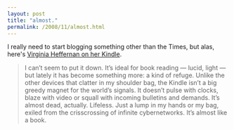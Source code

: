 ```yaml
---
layout: post
title: "almost."
permalink: /2008/11/almost.html
---
```


<p>I really need to start blogging something other than the Times, but alas, here's <a href="http://www.nytimes.com/2008/11/02/magazine/02wwln-medium-t.html">Virginia Heffernan on her Kindle</a>.</p>

<blockquote>
  <p>I can’t seem to put it down. It’s ideal for book reading — lucid, light — but lately it has become something more: a kind of refuge. Unlike the other devices that clatter in my shoulder bag, the Kindle isn’t a big greedy magnet for the world’s signals. It doesn’t pulse with clocks, blaze with video or squall with incoming bulletins and demands. It’s almost dead, actually. Lifeless. Just a lump in my hands or my bag, exiled from the crisscrossing of infinite cybernetworks. It’s almost like a book.</p>
</blockquote>



